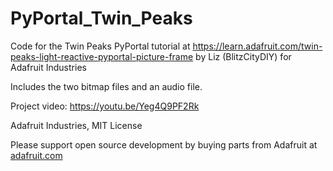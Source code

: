 # PyPortal_Twin_Peaks

Code for the Twin Peaks PyPortal tutorial at https://learn.adafruit.com/twin-peaks-light-reactive-pyportal-picture-frame
by Liz (BlitzCityDIY) for Adafruit Industries

Includes the two bitmap files and an audio file.

Project video: https://youtu.be/Yeg4Q9PF2Rk

Adafruit Industries, MIT License

Please support open source development by buying parts from Adafruit at [adafruit.com](https://www.adafruit.com/)
